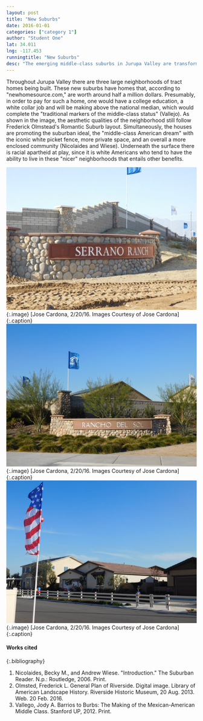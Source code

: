 ```yaml
---
layout: post
title: "New Suburbs"
date: 2016-01-01
categories: ["category 1"]
author: "Student One"
lat: 34.011
lng: -117.453
runningtitle: "New Suburbs"
desc: "The emerging middle-class suburbs in Jurupa Valley are transforming the city by increasing inequalities between historic barrios and these new regions."
---
```

Throughout Jurupa Valley there are three large neighborhoods of tract homes being built. These new suburbs have homes that, according to "newhomesource.com," are worth around half a million dollars. Presumably, in order to pay for such a home, one would have a college education, a white collar job and will be making above the national median, which would complete the "traditional markers of the middle-class status" (Vallejo). As shown in the image, the aesthetic qualities of the neighborhood still follow Frederick Olmstead's Romantic Suburb layout. Simultaneously, the houses are promoting the suburban ideal, the "middle-class American dream" with the iconic white picket fence, more private space, and an overall a more enclosed community (Nicolaides and Wiese). Underneath the surface there is racial apartheid at play, since it is white Americans who tend to have the ability to live in these "nicer" neighborhoods that entails other benefits.

![Image 1](images/NewSuburbs_1.jpg) 
{:.image}
[Jose Cardona, 2/20/16. Images Courtesy of Jose Cardona]
{:.caption}
![Image 2](images/NewSuburbs_2.jpg) 
{:.image}
[Jose Cardona, 2/20/16. Images Courtesy of Jose Cardona] 
{:.caption}
![Image 3](images/NewSuburbs_3.jpg)
{:.image}
[Jose Cardona, 2/20/16. Images Courtesy of Jose Cardona]
{:.caption}

#### Works cited
{:.bibliography}
1. Nicolaides, Becky M., and Andrew Wiese. "Introduction." The Suburban Reader. N.p.: Routledge, 2006. Print.
2. Olmsted, Frederick L. General Plan of Riverside. Digital image. Library of American Landscape History. Riverside Historic Museum, 20 Aug. 2013. Web. 20 Feb. 2016.
3. Vallego, Jody A. Barrios to Burbs: The Making of the Mexican-American Middle Class. Stanford UP, 2012. Print.
